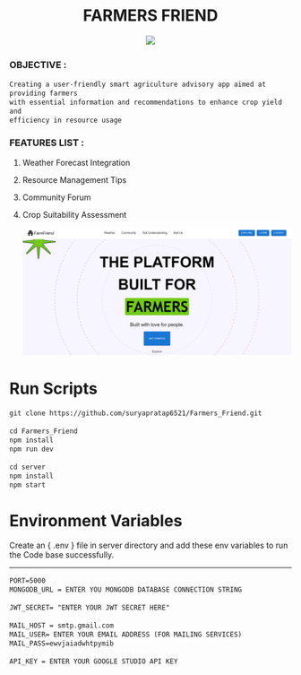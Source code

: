 <h1 align="center"> FARMERS FRIEND </h1>

<div align="center"> <img src="https://github.com/suryapratap6521/Farmers_Friend/blob/main/src/assets/logo1.png?raw=true"></div>    

### OBJECTIVE :

    Creating a user-friendly smart agriculture advisory app aimed at providing farmers
    with essential information and recommendations to enhance crop yield and
    efficiency in resource usage

### FEATURES LIST :

1. Weather Forecast Integration
2. Resource Management Tips
3. Community Forum
4. Crop Suitability Assessment

   ![1713333986299](image/README/1713333986299.png)

# Run Scripts

```Terminal
git clone https://github.com/suryapratap6521/Farmers_Friend.git

cd Farmers_Friend
npm install
npm run dev

cd server
npm install
npm start
```

# Environment Variables

  Create an { .env } file in server directory and add these env variables to run the Code base successfully.

---

```Terminal
PORT=5000
MONGODB_URL = ENTER YOU MONGODB DATABASE CONNECTION STRING

JWT_SECRET= "ENTER YOUR JWT SECRET HERE"

MAIL_HOST = smtp.gmail.com
MAIL_USER= ENTER YOUR EMAIL ADDRESS (FOR MAILING SERVICES)
MAIL_PASS=ewvjaiadwhtpymib

API_KEY = ENTER YOUR GOOGLE STUDIO API KEY
```
